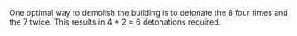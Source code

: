 One optimal way to demolish the building is to detonate the 8 four times and the 7 twice. This results in 4 + 2 = 6 detonations required.